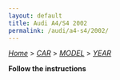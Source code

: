 ```yaml
---
layout: default
title: Audi A4/S4 2002
permalink: /audi/a4-s4/2002/
---
```

[*Home*](/) > [*CAR*](/car/) > [*MODEL*](/car/model/) > [*YEAR*](/car/model/year/)

**Follow the instructions**